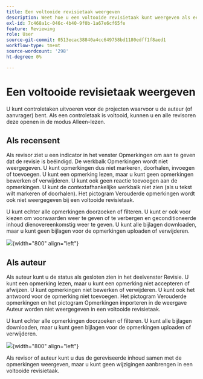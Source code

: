 ```yaml
---
title: Een voltooide revisietaak weergeven
description: Weet hoe u een voltooide revisietaak kunt weergeven als een revisor of auteur in AEM Guides.
exl-id: 7c468a1c-046c-4b40-9f0b-1a67e6cf65fe
feature: Reviewing
role: User
source-git-commit: 0513ecac38840a4cc649758bd1180edff1f8aed1
workflow-type: tm+mt
source-wordcount: '298'
ht-degree: 0%

---
```


# Een voltooide revisietaak weergeven

U kunt controletaken uitvoeren voor de projecten waarvoor u de auteur (of aanvrager) bent. Als een controletaak is voltooid, kunnen u en alle revisoren deze openen in de modus Alleen-lezen.

## Als recensent

Als revisor ziet u een indicator in het venster Opmerkingen om aan te geven dat de revisie is beëindigd. De werkbalk Opmerkingen wordt niet weergegeven. U kunt opmerkingen dus niet markeren, doorhalen, invoegen of toevoegen. U kunt een opmerking lezen, maar u kunt geen opmerkingen bewerken of verwijderen. U kunt ook geen reactie toevoegen aan de opmerkingen. U kunt de contextafhankelijke werkbalk niet zien (als u tekst wilt markeren of doorhalen). Het pictogram Verouderde opmerkingen wordt ook niet weergegeven bij een voltooide revisietaak.

U kunt echter alle opmerkingen doorzoeken of filteren. U kunt er ook voor kiezen om voorwaarden weer te geven of te verbergen en geconditioneerde inhoud dienovereenkomstig weer te geven. U kunt alle bijlagen downloaden, maar u kunt geen bijlagen voor de opmerkingen uploaden of verwijderen.

![](images/complete-task-reviewer.png){width="800" align="left"}


## Als auteur

Als auteur kunt u de status als gesloten zien in het deelvenster Revisie. U kunt een opmerking lezen, maar u kunt een opmerking niet accepteren of afwijzen. U kunt opmerkingen niet bewerken of verwijderen. U kunt ook het antwoord voor de opmerking niet toevoegen. Het pictogram Verouderde opmerkingen en het pictogram Opmerkingen importeren in de weergave Auteur worden niet weergegeven in een voltooide revisietaak.

U kunt echter alle opmerkingen doorzoeken of filteren. U kunt alle bijlagen downloaden, maar u kunt geen bijlagen voor de opmerkingen uploaden of verwijderen.

![](images/completed-task-author.png){width="800" align="left"}

Als revisor of auteur kunt u dus de gereviseerde inhoud samen met de opmerkingen weergeven, maar u kunt geen wijzigingen aanbrengen in een voltooide revisietaak.
